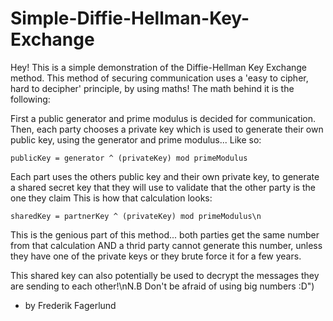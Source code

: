 # Simple-Diffie-Hellman-Key-Exchange
Hey!
This is a simple demonstration of the Diffie-Hellman Key Exchange method. This method of securing communication uses a 'easy to cipher, hard to decipher' principle, by using maths!
The math behind it is the following:

First a public generator and prime modulus is decided for communication.
Then, each party chooses a private key which is used to generate their own public key, using the generator and prime modulus... 
Like so: 

```publicKey = generator ^ (privateKey) mod primeModulus```

Each part uses the others public key and their own private key, to generate a shared secret key that they will use to validate that the other party is the one they claim
This is how that calculation looks:

```sharedKey = partnerKey ^ (privateKey) mod primeModulus\n```

This is the genious part of this method... both parties get the same number from that calculation AND a thrid party cannot generate this number, unless they have one of the private keys or they brute force it for a few years.

This shared key can also potentially be used to decrypt the messages they are sending to each other!\nN.B Don't be afraid of using big numbers :D")     
- by Frederik Fagerlund   
